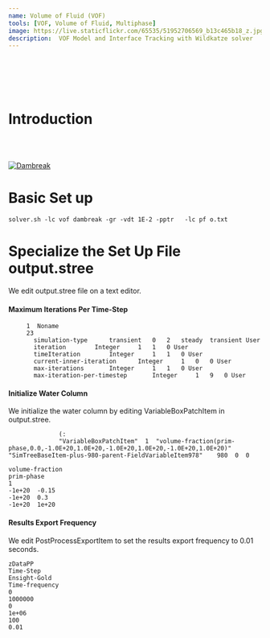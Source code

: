 ```yaml
---
name: Volume of Fluid (VOF)
tools: [VOF, Volume of Fluid, Multiphase]
image: https://live.staticflickr.com/65535/51952706569_b13c465b18_z.jpg
description:  VOF Model and Interface Tracking with Wildkatze solver
---
```


<br/><br/>
<br/><br/>

# Introduction 
<br/><br/>
 
[![Dambreak](https://img.youtube.com/vi/4vXZR9YO3qY/0.jpg)](https://youtu.be/4vXZR9YO3qY "Dambreak")


 

#  Basic Set up

```
solver.sh -lc vof dambreak -gr -vdt 1E-2 -pptr   -lc pf o.txt   
```

# Specialize the Set Up File output.stree

We edit  output.stree file on a text editor.

#### Maximum Iterations Per Time-Step


```
     1  Noname
     23
       simulation-type    	transient 	0 	2 	steady 	transient User
       iteration    	Integer 	1 	1 	0 User
       timeIteration    	Integer 	1 	1 	0 User
       current-inner-iteration    	Integer 	1 	0 	0 User
       max-iterations    	Integer 	1 	1 	0 User
       max-iteration-per-timestep    	Integer 	1 	9 	0 User
```

#### Initialize Water Column

We initialize the water column by editing VariableBoxPatchItem in output.stree.  

```
              (: 
              "VariableBoxPatchItem"  1  "volume-fraction(prim-phase,0.0,-1.0E+20,1.0E+20,-1.0E+20,1.0E+20,-1.0E+20,1.0E+20)"  "SimTreeBaseItem-plus-980-parent-FieldVariableItem978"    980  0  0

volume-fraction
prim-phase
1
-1e+20  -0.15
-1e+20  0.3
-1e+20  1e+20
```

#### Results Export Frequency

We edit PostProcessExportItem to set the results export frequency to 0.01 seconds. 


```
zDataPP  
Time-Step  
Ensight-Gold  
Time-frequency  
0  
1000000  
0  
1e+06  
100  
0.01 
```



